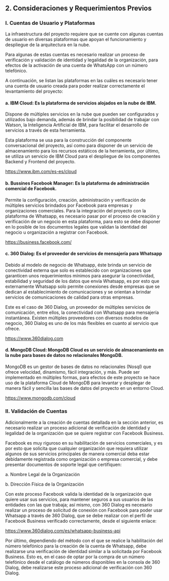 ## 2. Consideraciones y Requerimientos Previos

<h5 id="cuentasUsuario"></h5>

### I. Cuentas de Usuario y Plataformas

<p>La infraestructura del proyecto requiere que se cuente con algunas cuentas de usuario en diversas plataformas que apoyan el funcionamiento y despliegue de la arquitectura en la nube.</p>

<p>Para algunas de estas cuentas es necesario realizar un proceso de verificación y
validación de identidad y legalidad de la organización, para efectos de la activación de
una cuenta de WhatsApp con un número telefónico.</p>

<p>A continuación, se listan las plataformas en las cuáles es necesario tener una cuenta
de usuario creada para poder realizar correctamente el levantamiento del proyecto:</p>

#### a. IBM Cloud: Es la plataforma de servicios alojados en la nube de IBM.

<p>Dispone de múltiples servicios en la nube que pueden ser configurados y utilizados
bajo demanda, además de brindar la posibilidad de trabajar con Watson, la Inteligencia
Artificial de IBM, para facilitar el desarrollo de servicios a través de esta herramienta.</p>

<p>Esta plataforma se usa para la construcción del componente conversacional del proyecto, así como para disponer de un servicio de almacenamiento para los recursos estáticos de la herramienta, por último, se utiliza un servicio de IBM Cloud para el despliegue de los componentes Backend y Frontend del proyecto.</p> 

<a href="https://www.ibm.com/es-es/cloud">https://www.ibm.com/es-es/cloud</a>

#### b. Bussines Facebook Manager: Es la plataforma de administración comercial de Facebook.

<p>Permite la configuración, creación, administración y verificación de múltiples servicios brindados por Facebook para empresas y organizaciones comerciales. Para la
integración del proyecto con la plataforma de Whatsapp, es necesario pasar por el proceso de creación y verificación de un negocio en esta plataforma, para esto se debe disponer en lo posible de los documentos legales que validan la identidad del negocio u organización a registrar con Facebook.</p>

<a href="https://business.facebook.com/">https://business.facebook.com/</a>

#### c. 360 Dialog: Es el proveedor de servicios de mensajería para Whatsapp

<p>Debido al modelo de negocio de Whatsapp, éste brinda un servicio de conectividad externa que solo es establecido con organizaciones que garanticen unos
requerimientos mínimos para asegurar la conectividad, estabilidad y seguridad de los
datos que envía Whatsapp, es por esto que externamente Whatsapp solo permite
conexiones desde empresas que se dedican al establecimiento de comunicaciones y
se orientan a brindar servicios de comunicaciones de calidad para otras empresas.</p>

<p>Este es el caso de 360 Dialog, un proveedor de múltiples servicios de comunicación, entre ellos, la conectividad con Whatsapp para mensajería instantánea. Existen múltiples proveedores con diversos modelos de negocio, 360 Dialog es uno de los más flexibles en
cuanto al servicio que ofrece.</p>

<a href="https://www.360dialog.com">https://www.360dialog.com</a>

#### d. MongoDB Cloud: MongoDB Cloud es un servicio de almacenamiento en la nube para bases de datos no relacionales MongoDB.

<p>MongoDB es un gestor de bases de datos no relacionales (Nosql) que ofrece velocidad, dinamismo, fácil integración, y más. Puede ser implementado en múltiples formas, para efectos de este proyecto se hace uso de la plataforma Cloud de MongoDB para levantar y desplegar de manera fácil y sencilla las bases de datos del proyecto en un entorno Cloud.</p>

<a href="https://www.mongodb.com/cloud">https://www.mongodb.com/cloud</a>

<h5 id="validacionCuentas"></h5>

### II. Validación de Cuentas</h5>
<p>Adicionalmente a la creación de cuentas detallada en la sección anterior, es necesario realizar un proceso adicional de verificación de identidad y legalidad de la organización que se quiere registrar con Facebook Business.</p>

<p>Facebook es muy riguroso en su habilitación de servicios comerciales, y es por esto que solicita que cualquier organización que requiera utilizar algunos de sus servicios principales de manera comercial deba estar debidamente registrada como organización o empresa comercial, y debe presentar documentos de soporte legal que certifiquen:</p>

<p>a. Nombre Legal de la Organización</p>

<p>b. Dirección Física de la Organización</p>

<p>Con este proceso Facebook valida la identidad de la organización que quiere usar sus
servicios, para mantener seguros a sus usuarios de las entidades con las que trabaja;
así mismo, con 360 Dialog es necesario realizar un proceso de solicitud de conexión con
Facebook para poder usar Whatsapp a través de 360 Dialog, que se debe realizar con el
perfil de Facebook Business verificado correctamente, desde el siguiente enlace:</p>


<a href="https://www.360dialog.com/es/whatsapp-business-api">https://www.360dialog.com/es/whatsapp-business-api</a>

<p>Por último, dependiendo del método con el que se realice la habilitación del número telefónico para la creación de la cuenta de Whatsapp, debe realizarse una verificación de identidad similar a la solicitada por Facebook Business. Esto es, en el caso de optar por la compra de un número telefónico desde el catálogo de números disponibles en la consola de 360 Dialog, debe realizarse este proceso adicional de verificación con 360 Dialog.</p>
